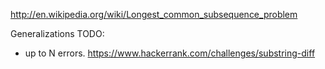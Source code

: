 <http://en.wikipedia.org/wiki/Longest_common_subsequence_problem>

Generalizations TODO:

- up to N errors. <https://www.hackerrank.com/challenges/substring-diff>
